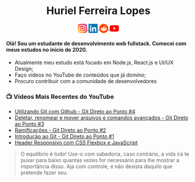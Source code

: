 <h1 align="center">Huriel Ferreira Lopes</h1>
<p align="center" />

<p align="center">

  <a href="https://www.instagram.com/huri3l/" target="blank">
    <img align="center" width="25px" src="assets/icons/instagram.svg" alt="Instagram de Huriel" />
  </a>

  <a href="https://www.linkedin.com/in/huriel-lopes/" target="blank">
    <img align="center" width="25px" src="assets/icons/linkedin.svg" alt="LinkedIn de Huriel" />
  </a>

  <a href="https://www.reddit.com/user/huri3l" target="blank">
    <img align="center" width="25px" src="assets/icons/reddit.svg" alt="Reddit de Huriel" />
  </a>

  <a href="https://www.youtube.com/channel/UC5ldcWDRG-81eTwhzMvkQPQ" target="blank">
    <img align="center" width="25px" src="assets/icons/youtube.svg" alt="Canal no YouTube de Huriel" />
  </a>

</p>

#### Olá! Sou um estudante de desenvolvimento web fullstack. Comecei com meus estudos no início de 2020.

* Atualmente meu estudo está focado em Node.js, React.js e UI/UX Design;
* Faço vídeos no YouTube de conteúdos que já domino;
* Procuro contribuir com a comunidade de desenvolvedores

### 📺 Vídeos Mais Recentes do YouTube
<!-- YOUTUBE:START-->
- [Utilizando Git com Github - Git Direto ao Ponto #4](https://www.youtube.com/watch?v=jsmkMnNvE_o)
- [Deletar, renomear e mover arquivos e comandos avançados - Git Direto ao Ponto #3](https://www.youtube.com/watch?v=SCOnIXJBwkg)
- [Ramificações - Git Direto ao Ponto #2](https://www.youtube.com/watch?v=22fFWoHKL7o)
- [Introdução ao Git - Git Direto ao Ponto #1](https://www.youtube.com/watch?v=He9_M-tXkyg)
- [Header Responsivo com CSS Flexbox e JavaScript](https://www.youtube.com/watch?v=k1zsgsNeMWE)
<!-- YOUTUBE:END--> 

> O equilíbrio é tudo! Use-o com sabedoria, caso contrário, a vida irá te puxar para baixo quantas vezes for necessário para lhe mostrar a importância disso. Aja com controle, e não desista daquilo que pretende fazer seu.
